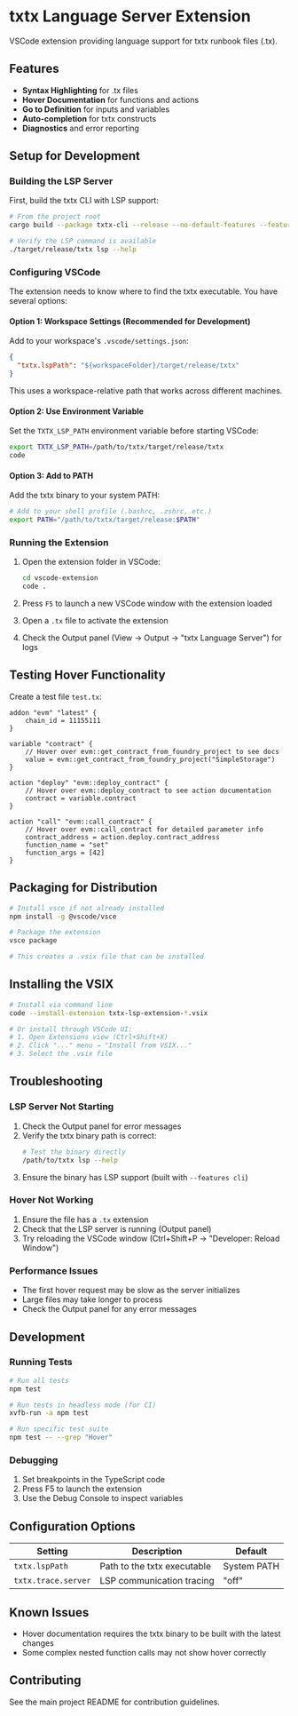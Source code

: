 # txtx Language Server Extension

VSCode extension providing language support for txtx runbook files (.tx).

## Features

- **Syntax Highlighting** for .tx files
- **Hover Documentation** for functions and actions
- **Go to Definition** for inputs and variables
- **Auto-completion** for txtx constructs
- **Diagnostics** and error reporting

## Setup for Development

### Building the LSP Server

First, build the txtx CLI with LSP support:

```bash
# From the project root
cargo build --package txtx-cli --release --no-default-features --features cli

# Verify the LSP command is available
./target/release/txtx lsp --help
```

### Configuring VSCode

The extension needs to know where to find the txtx executable. You have several options:

#### Option 1: Workspace Settings (Recommended for Development)

Add to your workspace's `.vscode/settings.json`:
```json
{
  "txtx.lspPath": "${workspaceFolder}/target/release/txtx"
}
```

This uses a workspace-relative path that works across different machines.

#### Option 2: Use Environment Variable

Set the `TXTX_LSP_PATH` environment variable before starting VSCode:

```bash
export TXTX_LSP_PATH=/path/to/txtx/target/release/txtx
code
```

#### Option 3: Add to PATH

Add the txtx binary to your system PATH:

```bash
# Add to your shell profile (.bashrc, .zshrc, etc.)
export PATH="/path/to/txtx/target/release:$PATH"
```

### Running the Extension

1. Open the extension folder in VSCode:
   ```bash
   cd vscode-extension
   code .
   ```

2. Press `F5` to launch a new VSCode window with the extension loaded

3. Open a `.tx` file to activate the extension

4. Check the Output panel (View → Output → "txtx Language Server") for logs

## Testing Hover Functionality

Create a test file `test.tx`:

```hcl
addon "evm" "latest" {
    chain_id = 11155111
}

variable "contract" {
    // Hover over evm::get_contract_from_foundry_project to see docs
    value = evm::get_contract_from_foundry_project("SimpleStorage")
}

action "deploy" "evm::deploy_contract" {
    // Hover over evm::deploy_contract to see action documentation
    contract = variable.contract
}

action "call" "evm::call_contract" {
    // Hover over evm::call_contract for detailed parameter info
    contract_address = action.deploy.contract_address
    function_name = "set"
    function_args = [42]
}
```

## Packaging for Distribution

```bash
# Install vsce if not already installed
npm install -g @vscode/vsce

# Package the extension
vsce package

# This creates a .vsix file that can be installed
```

## Installing the VSIX

```bash
# Install via command line
code --install-extension txtx-lsp-extension-*.vsix

# Or install through VSCode UI:
# 1. Open Extensions view (Ctrl+Shift+X)
# 2. Click "..." menu → "Install from VSIX..."
# 3. Select the .vsix file
```

## Troubleshooting

### LSP Server Not Starting

1. Check the Output panel for error messages
2. Verify the txtx binary path is correct:
   ```bash
   # Test the binary directly
   /path/to/txtx lsp --help
   ```
3. Ensure the binary has LSP support (built with `--features cli`)

### Hover Not Working

1. Ensure the file has a `.tx` extension
2. Check that the LSP server is running (Output panel)
3. Try reloading the VSCode window (Ctrl+Shift+P → "Developer: Reload Window")

### Performance Issues

- The first hover request may be slow as the server initializes
- Large files may take longer to process
- Check the Output panel for any error messages

## Development

### Running Tests

```bash
# Run all tests
npm test

# Run tests in headless mode (for CI)
xvfb-run -a npm test

# Run specific test suite
npm test -- --grep "Hover"
```

### Debugging

1. Set breakpoints in the TypeScript code
2. Press F5 to launch the extension
3. Use the Debug Console to inspect variables

## Configuration Options

| Setting | Description | Default |
|---------|-------------|---------|
| `txtx.lspPath` | Path to the txtx executable | System PATH |
| `txtx.trace.server` | LSP communication tracing | "off" |

## Known Issues

- Hover documentation requires the txtx binary to be built with the latest changes
- Some complex nested function calls may not show hover correctly

## Contributing

See the main project README for contribution guidelines.